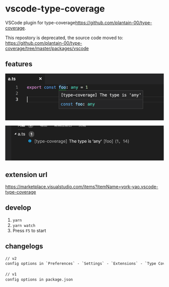 # vscode-type-coverage

VSCode plugin for type-coverage<https://github.com/plantain-00/type-coverage>.

This repostory is deprecated, the source code moved to: <https://github.com/plantain-00/type-coverage/tree/master/packages/vscode>

## features

![1.png](./resources/1.png)

![2.png](./resources/2.png)

## extension url

<https://marketplace.visualstudio.com/items?itemName=york-yao.vscode-type-coverage>

## develop

1. `yarn`
1. `yarn watch`
1. Press `F5` to start

## changelogs

```txt
// v2
config options in `Preferences` - `Settings` - `Extensions` - `Type Coverage`

// v1
config options in package.json
```
